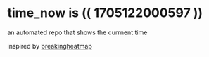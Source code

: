 # time_now is (( 1705122000597 ))

an automated repo that shows the currnent time

inspired by [breakingheatmap](https://github.com/breakingheatmap/breakingheatmap)